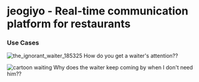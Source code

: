 # jeogiyo - Real-time communication platform for restaurants

### Use Cases
![the_ignorant_waiter_185325](https://cloud.githubusercontent.com/assets/9302397/23676251/1bb6bc68-034a-11e7-8c66-cdb72789ae1c.jpg)
How do you get a waiter's attention??


![cartoon waiting](https://cloud.githubusercontent.com/assets/9302397/23676264/20eb4d48-034a-11e7-9878-1c97ea1eae56.jpg)
Why does the waiter keep coming by when I don't need him??
